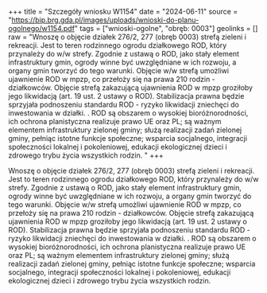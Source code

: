 +++
title = "Szczegóły wniosku W1154"
date = "2024-06-11"
source = "https://bip.brg.gda.pl/images/uploads/wnioski-do-planu-ogolnego/w1154.pdf"
tags = ["wnioski-ogolne", "obręb: 0003"]
geolinks = []
raw = "Wnoszę o objęcie działek 276/2, 277 (obręb 0003) strefą zieleni i rekreacji. Jest to teren rodzinnego ogrodu działkowego ROD, który przynależy do w/w strefy. Zgodnie z ustawą o ROD, jako stały element infrastruktury gmin, ogrody winne być uwzględniane w ich rozwoju, a organy gmin tworzyć do tego warunki. Objęcie w/w strefą umożliwi ujawnienie ROD w mpzp, co przełoży się na prawa 210 rodzin - działkowców. Objęcie strefą zakazującą ujawnienia ROD w mpzp groziłoby jego likwidacją (art. 19 ust. 2 ustawy o ROD). Stabilizacja prawna będzie sprzyjała podnoszeniu standardu ROD - ryzyko likwidacji zniechęci do inwestowania w działki. . ROD są obszarem o wysokiej bioróżnorodności, ich ochrona planistyczna realizuje prawo UE oraz PL; są ważnym elementem infrastruktury zielonej gminy; służą realizacji zadań zielonej gminy, pełniąc istotne funkcje społeczne; wsparcia socjalnego, integracji społeczności lokalnej i pokoleniowej, edukacji ekologicznej dzieci i zdrowego trybu życia wszystkich rodzin. "
+++

Wnoszę o objęcie działek 276/2, 277 (obręb 0003) strefą zieleni i rekreacji. Jest to
teren rodzinnego ogrodu działkowego ROD, który przynależy do w/w strefy. Zgodnie z ustawą o
ROD, jako stały element infrastruktury gmin, ogrody winne być uwzględniane w ich rozwoju, a
organy gmin tworzyć do tego warunki. Objęcie w/w strefą umożliwi ujawnienie ROD w mpzp, co
przełoży się na prawa 210 rodzin - działkowców. Objęcie strefą zakazującą ujawnienia ROD w
mpzp groziłoby jego likwidacją (art. 19 ust. 2 ustawy o ROD). Stabilizacja prawna będzie
sprzyjała podnoszeniu standardu ROD - ryzyko likwidacji zniechęci do inwestowania w działki.
. ROD są obszarem o wysokiej bioróżnorodności, ich ochrona planistyczna realizuje prawo UE oraz
PL; są ważnym elementem infrastruktury zielonej gminy; służą realizacji zadań zielonej gminy,
pełniąc istotne funkcje społeczne; wsparcia socjalnego, integracji społeczności lokalnej i
pokoleniowej, edukacji ekologicznej dzieci i zdrowego trybu życia wszystkich rodzin.



